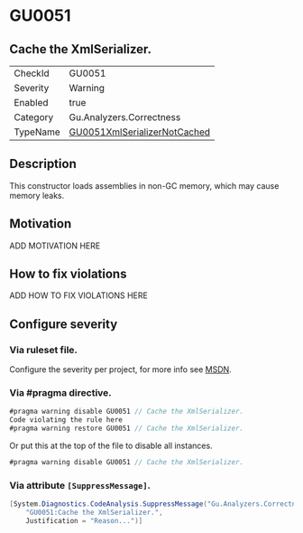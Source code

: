 # GU0051
## Cache the XmlSerializer.

<!-- start generated table -->
<table>
<tr>
  <td>CheckId</td>
  <td>GU0051</td>
</tr>
<tr>
  <td>Severity</td>
  <td>Warning</td>
</tr>
<tr>
  <td>Enabled</td>
  <td>true</td>
</tr>
<tr>
  <td>Category</td>
  <td>Gu.Analyzers.Correctness</td>
</tr>
<tr>
  <td>TypeName</td>
  <td><a href="https://github.com/JohanLarsson/Gu.Analyzers/blob/master/Gu.Analyzers.Analyzers/GU0051XmlSerializerNotCached.cs">GU0051XmlSerializerNotCached</a></td>
</tr>
</table>
<!-- end generated table -->

## Description

This constructor loads assemblies in non-GC memory, which may cause memory leaks.

## Motivation

ADD MOTIVATION HERE

## How to fix violations

ADD HOW TO FIX VIOLATIONS HERE

<!-- start generated config severity -->
## Configure severity

### Via ruleset file.

Configure the severity per project, for more info see [MSDN](https://msdn.microsoft.com/en-us/library/dd264949.aspx).

### Via #pragma directive.
```C#
#pragma warning disable GU0051 // Cache the XmlSerializer.
Code violating the rule here
#pragma warning restore GU0051 // Cache the XmlSerializer.
```

Or put this at the top of the file to disable all instances.
```C#
#pragma warning disable GU0051 // Cache the XmlSerializer.
```

### Via attribute `[SuppressMessage]`.

```C#
[System.Diagnostics.CodeAnalysis.SuppressMessage("Gu.Analyzers.Correctness", 
    "GU0051:Cache the XmlSerializer.", 
    Justification = "Reason...")]
```
<!-- end generated config severity -->